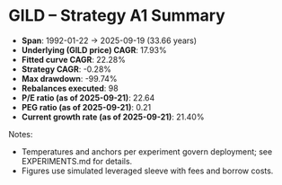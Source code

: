 # GILD – Strategy A1 Summary

- **Span**: 1992-01-22 → 2025-09-19 (33.66 years)
- **Underlying (GILD price) CAGR**: 17.93%
- **Fitted curve CAGR**: 22.28%
- **Strategy CAGR**: -0.28%
- **Max drawdown**: -99.74%
- **Rebalances executed**: 98
- **P/E ratio (as of 2025-09-21)**: 22.64
- **PEG ratio (as of 2025-09-21)**: 0.21
- **Current growth rate (as of 2025-09-21)**: 21.40%

Notes:

- Temperatures and anchors per experiment govern deployment; see EXPERIMENTS.md for details.
- Figures use simulated leveraged sleeve with fees and borrow costs.

